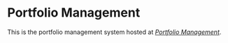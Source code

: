 # Portfolio Management

This is the portfolio management system hosted at [*Portfolio Management*](http://superportfolio.heroku.com/).